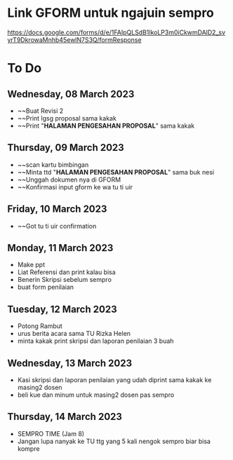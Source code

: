 # Link GFORM untuk ngajuin sempro
https://docs.google.com/forms/d/e/1FAIpQLSdB1lkoLP3m0iCkwmDAlD2_svyrT9DkrowaMnhb45ewlN7S3Q/formResponse

# To Do
## Wednesday, 08 March 2023
- ~~Buat Revisi 2
- ~~Print lgsg proposal sama kakak
- ~~Print "**HALAMAN PENGESAHAN PROPOSAL**" sama kakak

## Thursday, 09 March 2023
- ~~scan kartu bimbingan
- ~~Minta ttd "**HALAMAN PENGESAHAN PROPOSAL**" sama buk nesi
- ~~Unggah dokumen nya di GFORM
- ~~Konfirmasi input gform ke wa tu ti uir

## Friday, 10 March 2023
- ~~Got tu ti uir confirmation

## Monday, 11 March 2023
- Make ppt
- Liat Referensi dan print kalau bisa
- Benerin Skripsi sebelum sempro
- buat form penilaian

## Tuesday, 12 March 2023
- Potong Rambut
- urus berita acara sama TU Rizka Helen
- minta kakak print skripsi dan laporan penilaian 3 buah

## Wednesday, 13 March 2023
- Kasi skripsi dan laporan penilaian yang udah diprint sama kakak ke masing2 dosen
- beli kue dan minum untuk masing2 dosen pas sempro

## Thursday, 14 March 2023
- SEMPRO TIME (Jam 8)
- Jangan lupa nanyak ke TU ttg yang 5 kali nengok sempro biar bisa kompre
